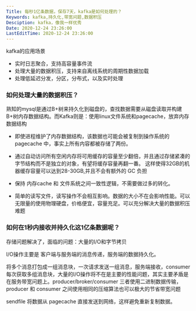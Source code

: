 ```yaml
---
Title: 每秒1亿条数据，保存7天，kafka是如何处理的？
Keywords: kafka,持久化,带宽问题,数据积压
Desciption: kafka，像我一样优秀
Date: 2020-12-24 23:26:00
LastEditTime: 2020-12-24 23:26:00
---
```


kafka的应用场景

- 实时日志聚合，支持高容量事件流
- 处理大量的数据积压，支持来自离线系统的周期性数据加载
- 处理低延迟分发，分区，分布式，以及实时处理



### 如何处理大量的数据积压？

熟知的mysql是通过B+树来持久化到磁盘的，查找数据需要从磁盘读取并构建B+树内存数据结构。而Kafka则是：使用linux文件系统和pagecache，放弃内存数据结构

- 即使进程维护了内存数据结构，该数据也可能会被复制到操作系统的 pagecache 中，事实上所有内容都被存储了两份。

- 通过自动访问所有空闲内存将可用缓存的容量至少翻倍，并且通过存储紧凑的字节结构而不是独立的对象，有望将缓存容量再翻一番。 这样使得32GB的机器缓存容量可以达到28-30GB,并且不会有额外的 GC 负担
- 保持 内存cache 和 文件系统之间一致性逻辑，不需要做过多的转化。

- 简单的读写文件，读写操作不会相互影响。数据的大小不在会影响性能。可以无限量的使用物理硬盘，价格便宜，容量充足。可以充分解决大量的数据积压难题



### 如何在1秒内接收并持久化这1亿条数据呢？

存储问题解决了，面临的问题：大量的I/O和字节拷贝

I/O操作主要是 客户端与服务端的消息传递，服务端的数据持久化。

将多个消息打包成一组消息块，一次请求发送一组消息，服务端接收，consumer每次获取多组消息块，大量的I/O操作将不在是主要的性能问题，其实主要矛盾是在服务带宽问题上。producer/broker/consumer 三者使用二进制数据传输，producer 和 consumer 之间使用相同的压缩算法也可以极大的节省带宽问题

sendfile 将数据从 pagecache 直接发送到网络，这样避免重新复制数据。




